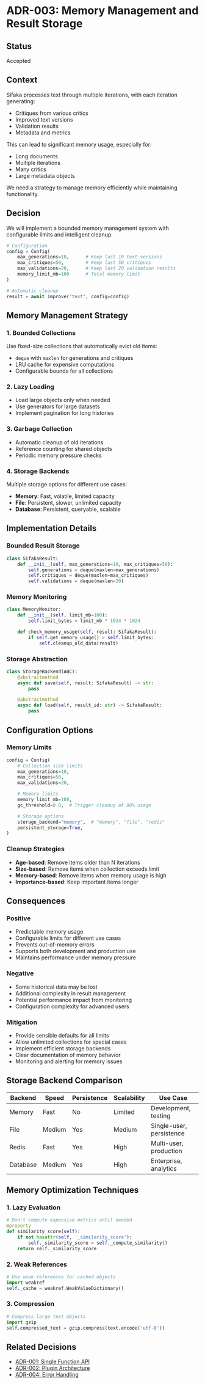 # ADR-003: Memory Management and Result Storage

## Status
Accepted

## Context
Sifaka processes text through multiple iterations, with each iteration generating:
- Critiques from various critics
- Improved text versions
- Validation results
- Metadata and metrics

This can lead to significant memory usage, especially for:
- Long documents
- Multiple iterations
- Many critics
- Large metadata objects

We need a strategy to manage memory efficiently while maintaining functionality.

## Decision
We will implement a bounded memory management system with configurable limits and intelligent cleanup.

```python
# Configuration
config = Config(
    max_generations=10,      # Keep last 10 text versions
    max_critiques=50,        # Keep last 50 critiques
    max_validations=20,      # Keep last 20 validation results
    memory_limit_mb=100      # Total memory limit
)

# Automatic cleanup
result = await improve("text", config=config)
```

## Memory Management Strategy

### 1. Bounded Collections
Use fixed-size collections that automatically evict old items:
- `deque` with `maxlen` for generations and critiques
- LRU cache for expensive computations
- Configurable bounds for all collections

### 2. Lazy Loading
- Load large objects only when needed
- Use generators for large datasets
- Implement pagination for long histories

### 3. Garbage Collection
- Automatic cleanup of old iterations
- Reference counting for shared objects
- Periodic memory pressure checks

### 4. Storage Backends
Multiple storage options for different use cases:
- **Memory**: Fast, volatile, limited capacity
- **File**: Persistent, slower, unlimited capacity
- **Database**: Persistent, queryable, scalable

## Implementation Details

### Bounded Result Storage
```python
class SifakaResult:
    def __init__(self, max_generations=10, max_critiques=50):
        self.generations = deque(maxlen=max_generations)
        self.critiques = deque(maxlen=max_critiques)
        self.validations = deque(maxlen=20)
```

### Memory Monitoring
```python
class MemoryMonitor:
    def __init__(self, limit_mb=100):
        self.limit_bytes = limit_mb * 1024 * 1024

    def check_memory_usage(self, result: SifakaResult):
        if self.get_memory_usage() > self.limit_bytes:
            self.cleanup_old_data(result)
```

### Storage Abstraction
```python
class StorageBackend(ABC):
    @abstractmethod
    async def save(self, result: SifakaResult) -> str:
        pass

    @abstractmethod
    async def load(self, result_id: str) -> SifakaResult:
        pass
```

## Configuration Options

### Memory Limits
```python
config = Config(
    # Collection size limits
    max_generations=10,
    max_critiques=50,
    max_validations=20,

    # Memory limits
    memory_limit_mb=100,
    gc_threshold=0.8,  # Trigger cleanup at 80% usage

    # Storage options
    storage_backend="memory",  # "memory", "file", "redis"
    persistent_storage=True,
)
```

### Cleanup Strategies
- **Age-based**: Remove items older than N iterations
- **Size-based**: Remove items when collection exceeds limit
- **Memory-based**: Remove items when memory usage is high
- **Importance-based**: Keep important items longer

## Consequences

### Positive
- Predictable memory usage
- Configurable limits for different use cases
- Prevents out-of-memory errors
- Supports both development and production use
- Maintains performance under memory pressure

### Negative
- Some historical data may be lost
- Additional complexity in result management
- Potential performance impact from monitoring
- Configuration complexity for advanced users

### Mitigation
- Provide sensible defaults for all limits
- Allow unlimited collections for special cases
- Implement efficient storage backends
- Clear documentation of memory behavior
- Monitoring and alerting for memory issues

## Storage Backend Comparison

| Backend | Speed | Persistence | Scalability | Use Case |
|---------|-------|-------------|-------------|----------|
| Memory  | Fast  | No          | Limited     | Development, testing |
| File    | Medium| Yes         | Medium      | Single-user, persistence |
| Redis   | Fast  | Yes         | High        | Multi-user, production |
| Database| Medium| Yes         | High        | Enterprise, analytics |

## Memory Optimization Techniques

### 1. Lazy Evaluation
```python
# Don't compute expensive metrics until needed
@property
def similarity_score(self):
    if not hasattr(self, '_similarity_score'):
        self._similarity_score = self._compute_similarity()
    return self._similarity_score
```

### 2. Weak References
```python
# Use weak references for cached objects
import weakref
self._cache = weakref.WeakValueDictionary()
```

### 3. Compression
```python
# Compress large text objects
import gzip
self.compressed_text = gzip.compress(text.encode('utf-8'))
```

## Related Decisions
- [ADR-001: Single Function API](001-single-function-api.md)
- [ADR-002: Plugin Architecture](002-plugin-architecture.md)
- [ADR-004: Error Handling](004-error-handling.md)
